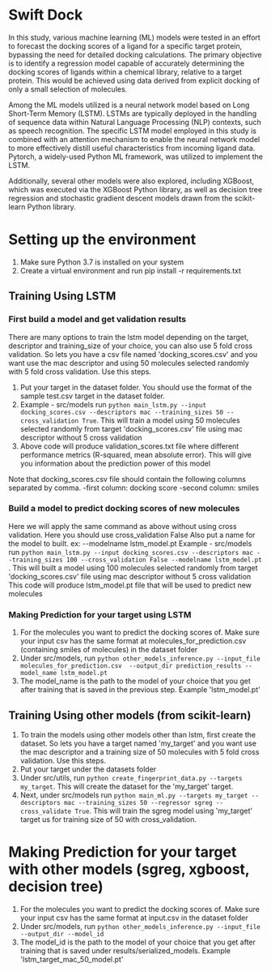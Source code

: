 # Swift Dock


In this study, various machine learning (ML) models were tested in an effort to forecast the docking scores of a ligand for a specific target protein, bypassing the need for detailed docking calculations. The primary objective is to identify a regression model capable of accurately determining the docking scores of ligands within a chemical library, relative to a target protein. This would be achieved using data derived from explicit docking of only a small selection of molecules.

Among the ML models utilized is a neural network model based on Long Short-Term Memory (LSTM). LSTMs are typically deployed in the handling of sequence data within Natural Language Processing (NLP) contexts, such as speech recognition. The specific LSTM model employed in this study is combined with an attention mechanism to enable the neural network model to more effectively distill useful characteristics from incoming ligand data. Pytorch, a widely-used Python ML framework, was utilized to implement the LSTM.

Additionally, several other models were also explored, including XGBoost, which was executed via the XGBoost Python library, as well as decision tree regression and stochastic gradient descent models drawn from the scikit-learn Python library.


# Setting up the environment

1. Make sure Python 3.7 is installed on your system
2. Create a virtual environment and run  pip install -r requirements.txt
## Training Using LSTM
### First build a model and get validation results 
 There are many options to train the lstm model depending on the target, descriptor and training_size of your choice, you can also use 5 fold cross validation. So lets you have a csv file named 'docking_scores.csv' and you want use the mac descriptor and using 50 molecules selected randomly with 5 fold cross validation. Use this steps.
   1. Put your target in the dataset folder. You should use the format of the sample test.csv target in the dataset folder.
   2. Example -  src/models run `python main_lstm.py --input docking_scores.csv --descriptors mac --training_sizes 50 --cross_validation True`. This will train a model using 50 molecules selected randomly from target 'docking_scores.csv' file using mac descriptor without 5 cross validation
4. Above code will produce validation_scores.txt file where different performance metrics (R-squared, mean absolute error). This will give you information about the prediction power of this model

Note that docking_scores.csv file should contain the following columns separated by comma.
-first column: docking score
-second column: smiles
### Build a model to predict docking scores of new molecules 
 Here we will apply the same command as above without using cross validation. Here you should use cross_validation False
 Also put a name for the model to built. ex: --modelname lstm_model.pt
 Example -  src/models run `python main_lstm.py --input docking_scores.csv --descriptors mac --training_sizes 100 --cross_validation False --modelname lstm_model.pt `. 
 This will built a model using 100 molecules selected randomly from target 'docking_scores.csv' file using mac descriptor without 5 cross validation
This code will produce lstm_model.pt file that will be used to predict new molecules
### Making Prediction for your target using LSTM
1. For the molecules you want to predict the docking scores of. Make sure your input csv has the same format at molecules_for_prediction.csv (containing smiles of molecules) in the dataset folder
2. Under src/models, run `python other_models_inference.py --input_file molecules_for_prediction.csv  --output_dir prediction_results --model_name lstm_model.pt`
3. The model_name is the path to the model of your choice that you get after training that is saved in the previous step. Example 'lstm_model.pt'

## Training Using other models (from scikit-learn)
1. To train the models using other models other than lstm, first create the dataset. So lets you have a target named 'my_target' and you want use the mac descriptor and a training size of 50 molecules with 5 fold cross validation. Use this steps.
2. Put your target under the datasets folder
3. Under src/utils, run `python create_fingerprint_data.py --targets my_target`. This will create the dataset for the 'my_target' target.
4. Next, under src/models run `python main_ml.py --targets my_target --descriptors mac --training_sizes 50 --regressor sgreg --cross_validate True`. This will train the sgreg model using 'my_target' target us for training size of 50 with cross_validation.

# Making Prediction for your target with other models (sgreg, xgboost, decision tree)
1. For the molecules you want to predict the docking scores of. Make sure your input csv has the same format at input.csv in the dataset folder
2. Under src/models, run `python other_models_inference.py --input_file --output_dir --model_id`
3. The model_id is the path to the model of your choice that you get after training that is saved under results/serialized_models. Example 'lstm_target_mac_50_model.pt'

